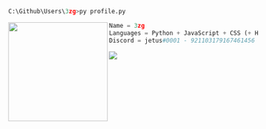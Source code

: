 ```python
C:\Github\Users\3zg>py profile.py
```

<img align="left" src="https://cdn.discordapp.com/attachments/898911793907372063/899264637755850812/original.png" width="200" /> 

```python
Name = 3zg
Languages = Python + JavaScript + CSS (+ HTML)
Discord = jetus#0001 - 921103179167461456
```
![](https://komarev.com/ghpvc/?username=szg&style=plastic&label=Profile+Views)
